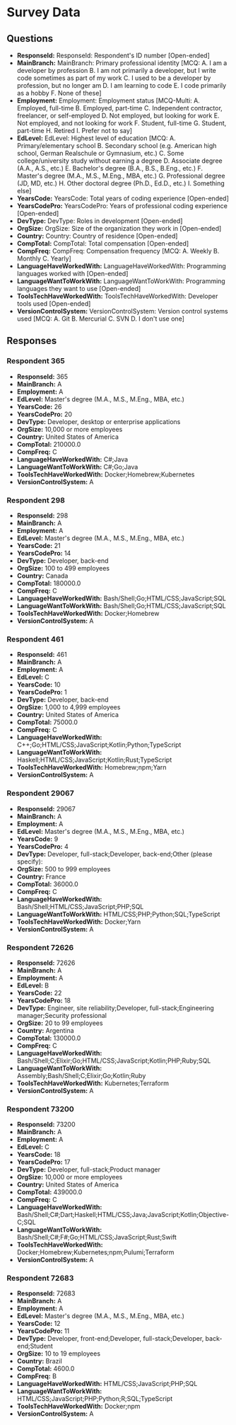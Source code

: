 # Survey Data

## Questions

- **ResponseId:** ResponseId: Respondent's ID number [Open-ended]
- **MainBranch:** MainBranch: Primary professional identity [MCQ: A. I am a developer by profession B. I am not primarily a developer, but I write code sometimes as part of my work C. I used to be a developer by profession, but no longer am D. I am learning to code E. I code primarily as a hobby F. None of these]
- **Employment:** Employment: Employment status [MCQ-Multi: A. Employed, full-time B. Employed, part-time C. Independent contractor, freelancer, or self-employed D. Not employed, but looking for work E. Not employed, and not looking for work F. Student, full-time G. Student, part-time H. Retired I. Prefer not to say]
- **EdLevel:** EdLevel: Highest level of education [MCQ: A. Primary/elementary school B. Secondary school (e.g. American high school, German Realschule or Gymnasium, etc.) C. Some college/university study without earning a degree D. Associate degree (A.A., A.S., etc.) E. Bachelor's degree (B.A., B.S., B.Eng., etc.) F. Master's degree (M.A., M.S., M.Eng., MBA, etc.) G. Professional degree (JD, MD, etc.) H. Other doctoral degree (Ph.D., Ed.D., etc.) I. Something else]
- **YearsCode:** YearsCode: Total years of coding experience [Open-ended]
- **YearsCodePro:** YearsCodePro: Years of professional coding experience [Open-ended]
- **DevType:** DevType: Roles in development [Open-ended]
- **OrgSize:** OrgSize: Size of the organization they work in [Open-ended]
- **Country:** Country: Country of residence [Open-ended]
- **CompTotal:** CompTotal: Total compensation [Open-ended]
- **CompFreq:** CompFreq: Compensation frequency [MCQ: A. Weekly B. Monthly C. Yearly]
- **LanguageHaveWorkedWith:** LanguageHaveWorkedWith: Programming languages worked with [Open-ended]
- **LanguageWantToWorkWith:** LanguageWantToWorkWith: Programming languages they want to use [Open-ended]
- **ToolsTechHaveWorkedWith:** ToolsTechHaveWorkedWith: Developer tools used [Open-ended]
- **VersionControlSystem:** VersionControlSystem: Version control systems used [MCQ: A. Git B. Mercurial C. SVN D. I don't use one]

## Responses

### Respondent 365

- **ResponseId:** 365
- **MainBranch:** A
- **Employment:** A
- **EdLevel:** Master's degree (M.A., M.S., M.Eng., MBA, etc.)
- **YearsCode:** 26
- **YearsCodePro:** 20
- **DevType:** Developer, desktop or enterprise applications
- **OrgSize:** 10,000 or more employees
- **Country:** United States of America
- **CompTotal:** 210000.0
- **CompFreq:** C
- **LanguageHaveWorkedWith:** C#;Java
- **LanguageWantToWorkWith:** C#;Go;Java
- **ToolsTechHaveWorkedWith:** Docker;Homebrew;Kubernetes
- **VersionControlSystem:** A

### Respondent 298

- **ResponseId:** 298
- **MainBranch:** A
- **Employment:** A
- **EdLevel:** Master's degree (M.A., M.S., M.Eng., MBA, etc.)
- **YearsCode:** 21
- **YearsCodePro:** 14
- **DevType:** Developer, back-end
- **OrgSize:** 100 to 499 employees
- **Country:** Canada
- **CompTotal:** 180000.0
- **CompFreq:** C
- **LanguageHaveWorkedWith:** Bash/Shell;Go;HTML/CSS;JavaScript;SQL
- **LanguageWantToWorkWith:** Bash/Shell;Go;HTML/CSS;JavaScript;SQL
- **ToolsTechHaveWorkedWith:** Docker;Homebrew
- **VersionControlSystem:** A

### Respondent 461

- **ResponseId:** 461
- **MainBranch:** A
- **Employment:** A
- **EdLevel:** C
- **YearsCode:** 10
- **YearsCodePro:** 1
- **DevType:** Developer, back-end
- **OrgSize:** 1,000 to 4,999 employees
- **Country:** United States of America
- **CompTotal:** 75000.0
- **CompFreq:** C
- **LanguageHaveWorkedWith:** C++;Go;HTML/CSS;JavaScript;Kotlin;Python;TypeScript
- **LanguageWantToWorkWith:** Haskell;HTML/CSS;JavaScript;Kotlin;Rust;TypeScript
- **ToolsTechHaveWorkedWith:** Homebrew;npm;Yarn
- **VersionControlSystem:** A

### Respondent 29067

- **ResponseId:** 29067
- **MainBranch:** A
- **Employment:** A
- **EdLevel:** Master's degree (M.A., M.S., M.Eng., MBA, etc.)
- **YearsCode:** 9
- **YearsCodePro:** 4
- **DevType:** Developer, full-stack;Developer, back-end;Other (please specify):
- **OrgSize:** 500 to 999 employees
- **Country:** France
- **CompTotal:** 36000.0
- **CompFreq:** C
- **LanguageHaveWorkedWith:** Bash/Shell;HTML/CSS;JavaScript;PHP;SQL
- **LanguageWantToWorkWith:** HTML/CSS;PHP;Python;SQL;TypeScript
- **ToolsTechHaveWorkedWith:** Docker;Yarn
- **VersionControlSystem:** A

### Respondent 72626

- **ResponseId:** 72626
- **MainBranch:** A
- **Employment:** A
- **EdLevel:** B
- **YearsCode:** 22
- **YearsCodePro:** 18
- **DevType:** Engineer, site reliability;Developer, full-stack;Engineering manager;Security professional
- **OrgSize:** 20 to 99 employees
- **Country:** Argentina
- **CompTotal:** 130000.0
- **CompFreq:** C
- **LanguageHaveWorkedWith:** Bash/Shell;C;Elixir;Go;HTML/CSS;JavaScript;Kotlin;PHP;Ruby;SQL
- **LanguageWantToWorkWith:** Assembly;Bash/Shell;C;Elixir;Go;Kotlin;Ruby
- **ToolsTechHaveWorkedWith:** Kubernetes;Terraform
- **VersionControlSystem:** A

### Respondent 73200

- **ResponseId:** 73200
- **MainBranch:** A
- **Employment:** A
- **EdLevel:** C
- **YearsCode:** 18
- **YearsCodePro:** 17
- **DevType:** Developer, full-stack;Product manager
- **OrgSize:** 10,000 or more employees
- **Country:** United States of America
- **CompTotal:** 439000.0
- **CompFreq:** C
- **LanguageHaveWorkedWith:** Bash/Shell;C#;Dart;Haskell;HTML/CSS;Java;JavaScript;Kotlin;Objective-C;SQL
- **LanguageWantToWorkWith:** Bash/Shell;C#;F#;Go;HTML/CSS;JavaScript;Rust;Swift
- **ToolsTechHaveWorkedWith:** Docker;Homebrew;Kubernetes;npm;Pulumi;Terraform
- **VersionControlSystem:** A

### Respondent 72683

- **ResponseId:** 72683
- **MainBranch:** A
- **Employment:** A
- **EdLevel:** Master's degree (M.A., M.S., M.Eng., MBA, etc.)
- **YearsCode:** 12
- **YearsCodePro:** 11
- **DevType:** Developer, front-end;Developer, full-stack;Developer, back-end;Student
- **OrgSize:** 10 to 19 employees
- **Country:** Brazil
- **CompTotal:** 4600.0
- **CompFreq:** B
- **LanguageHaveWorkedWith:** HTML/CSS;JavaScript;PHP;SQL
- **LanguageWantToWorkWith:** HTML/CSS;JavaScript;PHP;Python;R;SQL;TypeScript
- **ToolsTechHaveWorkedWith:** Docker;npm
- **VersionControlSystem:** A

